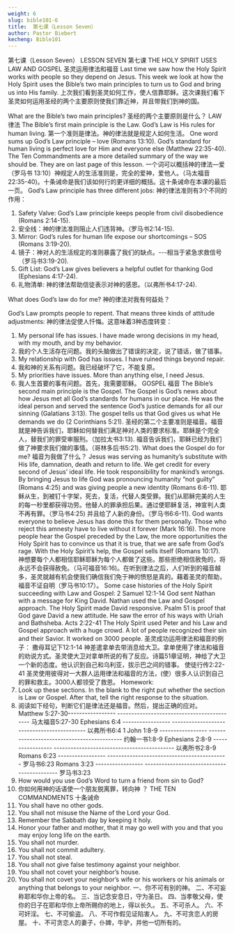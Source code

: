 ```yaml
---
weight: 6
slug: bible101-6
title:  第七课（Lesson Seven）
author: Pastor Biebert
kecheng: Bible101
---
```


第七课（Lesson Seven）
LESSON SEVEN
第七课
THE HOLY SPIRIT USES LAW AND GOSPEL
圣灵运用律法和福音
Last time we saw how the Holy Spirit works with people so they depend on Jesus. This week we look at how the Holy Spirit uses the Bible’s two main principles to turn us to God and bring us into His family.
上次我们看到圣灵如何工作，使人信靠耶稣。这次课我们看下圣灵如何运用圣经的两个主要原则使我们靠近神，并且带我们到神的国。

What are the Bible’s two main principles?
圣经的两个主要原则是什么？
LAW
律法
The Bible’s first main principle is the Law. God’s Law is His rules for human living.
第一个准则是律法。神的律法就是规定人如何生活。
One word sums up God’s Law principle – love (Romans 13:10). God’s standard for human living is perfect love for Him and everyone else (Matthew 22:35-40). The Ten Commandments are a more detailed summary of the way we should be. They are on last page of this lesson.
一个词可以概括神的律法—爱（罗马书 13:10）神规定人的生活准则是，完全的爱神，爱他人。（马太福音22:35-40)。十条诫命是我们该如何行的更详细的概括。这十条诫命在本课的最后一页。
God’s Law principle has three different jobs:
神的律法准则有3个不同的作用：
1. Safety Valve: God’s Law principle keeps people from civil disobedience (Romans 2:14-15).
1. 安全线：神的律法准则阻止人们违背神。（罗马书2:14-15).
2. Mirror: God’s rules for human life expose our shortcomings – SOS (Romans 3:19-20).
2. 镜子：神对人的生活规定的准则暴露了我们的缺点。---相当于紧急求救信号 （罗马书3:19-20).
3. Gift List: God’s Law gives believers a helpful outlet for thanking God (Ephesians 4:17-24).
3. 礼物清单: 神的律法帮助信徒表示对神的感恩。（以弗所书4:17-24).

What does God’s law do for me?
神的律法对我有何益处？

God’s Law prompts people to repent. That means three kinds of attitude adjustments:
神的律法促使人忏悔。这意味着3种态度转变：
1. My personal life has issues. I have made wrong decisions in my head, with my mouth, and by my behavior.
1. 我的个人生活存在问题。我的头脑做出了错误的决定，说了错话，做了错事。
2. My relationship with God has issues. I have ruined things beyond repair.
2. 我和神的关系有问题。我已经破坏了它，不能复原。
3. My priorities have issues. More than anything else, I need Jesus.
3. 我人生首要的事有问题。首先，我需要耶稣。
GOSPEL
福音
The Bible’s second main principle is the Gospel. The Gospel is God’s news about how Jesus met all God’s standards for humans in our place. He was the ideal person and served the sentence God’s justice demands for all our sinning (Galatians 3:13). The gospel tells us that God gives us what He demands we do (2 Corinthians 5:21).
圣经的第二个主要准则是福音。福音就是神告诉我们，耶稣如何替我们满足神对人类的要求标准。耶稣是个完全人，替我们的罪受审服刑。（加拉太书3:13). 福音告诉我们，耶稣已经为我们做了神要求我们做的事情。（哥林多后书5:21).
What does the Gospel do for me?
福音为我做了什么？
Jesus was serving as humanity’s substitute with His life, damnation, death and return to life. We get credit for every second of Jesus’ ideal life. He took responsibility for mankind’s wrongs. By bringing Jesus to life God was pronouncing humanity “not guilty” (Romans 4:25) and was giving people a new identity (Romans 6:6-11).
耶稣从生，到被钉十字架，死去，复活，代替人类受罪。我们从耶稣完美的人生的每一秒里都获得功劳。他替人的罪承担后果。通过使耶稣复活，神宣判人类不再有罪。（罗马书4:25) 并且给了人新的身份。（罗马书6:6-11).
God wants everyone to believe Jesus has done this for them personally. Those who reject this amnesty have to live without it forever (Mark 16:16). The more people hear the Gospel preceded by the Law, the more opportunities the Holy Spirit has to convince us that it is true, that we are safe from God’s rage. With the Holy Spirit’s help, the Gospel sells itself (Romans 10:17).
神想要每个人都相信耶稣耶稣为每个人都做了这些。那些拒绝相信赦免的，将永远不会获得赦免。（马可福音16:16)。在听到律法之后，人们听到的福音越多，圣灵就越有机会使我们确信我们免于神的愤怒是真的。藉着圣灵的帮助，福音不证自明（罗马书10:17）。
Some case histories of the Holy Spirit succeeding with Law and Gospel:
2 Samuel 12:1-14 God sent Nathan with a message for King David. Nathan used the Law and Gospel approach. The Holy Spirit made David responsive. Psalm 51 is proof that God gave David a new attitude. He saw the error of his ways with Uriah and Bathsheba.
Acts 2:22-41 The Holy Spirit used Peter and his Law and Gospel approach with a huge crowd. A lot of people recognized their sin and their Savior. It worked on 3000 people.
圣灵成功运用律法和福音的例子：
撒母耳记下12:1-14 神差遣拿单去带消息给大卫。拿单使用了律法和福音的劝说方式。圣灵使大卫对拿单所说的有了反应。诗篇51章证明，神给了大卫一个新的态度。他认识到自己和乌利亚，拔示巴之间的错事。
使徒行传2:22-41 圣灵使用彼得对一大群人运用律法和福音的方法，(使）很多人认识到自己的罪和救主。3000人都领受了救恩。
Homework:
1. Look up these sections. In the blank to the right put whether the section is Law or Gospel. After that, tell the right response to the situation.
1. 阅读如下经句，判断它们是律法还是福音。然后，提出正确的应对。
Matthew 5:27-30----------------- -------------------------------------------
马太福音5:27-30
Ephesians 6:4 ----------------- -------------------------------------------
以弗所书6:4
1 John 1:8-9 ----------------- -------------------------------------------
约翰一书1:8-9
Ephesians 2:8-9 ----------------- -------------------------------------------
以弗所书2:8-9
Romans 6:23 ----------------- -------------------------------------------
罗马书6:23
Romans 3:23 ----------------- -------------------------------------------
罗马书3:23
2. How would you use God’s Word to turn a friend from sin to God?
2. 你如何用神的话语使一个朋友脱离罪，转向神 ？
THE TEN COMMANDMENTS
十条诫命
1. You shall have no other gods.
2. You shall not misuse the Name of the Lord your God.
3. Remember the Sabbath day by keeping it holy.
4. Honor your father and mother, that it may go well with you and that you may enjoy long life on the earth.
5. You shall not murder.
6. You shall not commit adultery.
7. You shall not steal.
8. You shall not give false testimony against your neighbor.
9. You shall not covet your neighbor’s house.
10. You shall not covet your neighbor’s wife or his workers or his animals or anything that belongs to your neighbor.
一、你不可有别的神。
二、不可妄称耶和华你上帝的名。
三、当记念安息日，守为圣日。
四、当孝敬父母，使你的日子在耶和华你上帝所赐你的地上，得以长久。
五、不可杀人。
六、不可奸淫。
七、不可偷盗。
八、不可作假见证陷害人。
九、不可贪恋人的房屋。
十、不可贪恋人的妻子，仆婢，牛驴，并他一切所有的。
